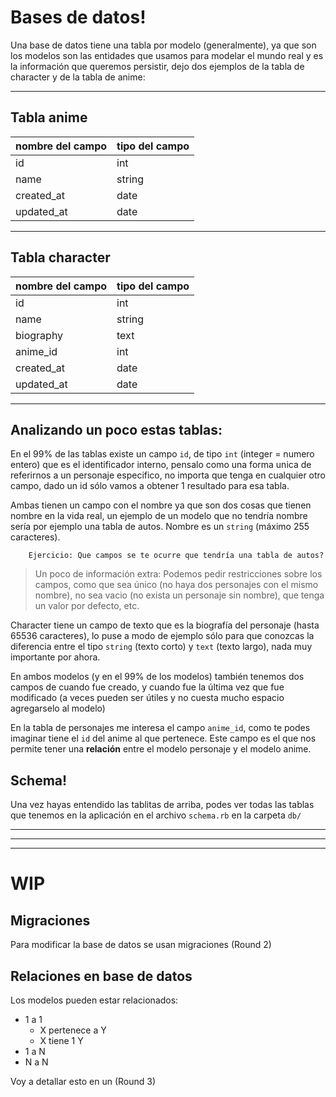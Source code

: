 # Bases de datos!

Una base de datos tiene una tabla por modelo (generalmente), ya que son los modelos son las entidades que usamos para modelar el mundo real y es la información que queremos persistir, dejo dos ejemplos de la tabla de character y de la tabla de anime:

---

## Tabla anime ###

| nombre del campo | tipo del campo |
| ---------------- | -------------- |
| id               | int            |
| name             | string         |
| created_at       | date           |
| updated_at       | date           |

---

## Tabla character

| nombre del campo | tipo del campo |
| ---------------- | -------------- |
| id               | int            |
| name             | string         |
| biography        | text           |
| anime_id         | int            |
| created_at       | date           |
| updated_at       | date           |

---

## Analizando un poco estas tablas:

En el 99% de las tablas existe un campo `id`, de tipo `int` (integer = numero entero) que es el identificador interno, pensalo como una forma unica de referirnos a un personaje especifico, no importa que tenga en cualquier otro campo, dado un id sólo vamos a obtener 1 resultado para esa tabla.

Ambas tienen un campo con el nombre ya que son dos cosas que tienen nombre en la vida real, un ejemplo de un modelo que no tendría nombre sería por ejemplo una tabla de autos. Nombre es un `string` (máximo 255 caracteres).

```
    Ejercicio: Que campos se te ocurre que tendría una tabla de autos?
```

> Un poco de información extra: Podemos pedir restricciones sobre los campos, como que sea único (no haya dos personajes con el mismo nombre), no sea vacio (no exista un personaje sin nombre), que tenga un valor por defecto, etc.

Character tiene un campo de texto que es la biografía del personaje (hasta 65536 caracteres), lo puse a modo de ejemplo sólo para que conozcas la diferencia entre el tipo `string` (texto corto) y `text` (texto largo), nada muy importante por ahora.

En ambos modelos (y en el 99% de los modelos) también tenemos dos campos de cuando fue creado, y cuando fue la última vez que fue modificado (a veces pueden ser útiles y no cuesta mucho espacio agregarselo al modelo)

En la tabla de personajes me interesa el campo `anime_id`, como te podes imaginar tiene el `id` del anime al que pertenece. Este campo es el que nos permite tener una **relación** entre el modelo personaje y el modelo anime.

## Schema!

Una vez hayas entendido las tablitas de arriba, podes ver todas las tablas que tenemos en la aplicación en el archivo `schema.rb` en la carpeta `db/`

---

---

---

# WIP

## Migraciones

Para modificar la base de datos se usan migraciones (Round 2)

## Relaciones en base de datos

Los modelos pueden estar relacionados:

- 1 a 1
    - X pertenece a Y
    - X tiene 1 Y
- 1 a N
- N a N

Voy a detallar esto en un (Round 3)

